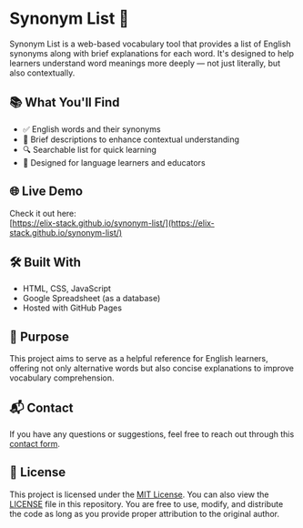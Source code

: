 # Synonym List 🧠

Synonym List is a web-based vocabulary tool that provides a list of English synonyms along with brief explanations for each word. It's designed to help learners understand word meanings more deeply — not just literally, but also contextually.

## 📚 What You'll Find

- ✅ English words and their synonyms
- 📝 Brief descriptions to enhance contextual understanding
- 🔍 Searchable list for quick learning
- 🎯 Designed for language learners and educators

## 🌐 Live Demo

Check it out here:  
[https://elix-stack.github.io/synonym-list/](https://elix-stack.github.io/synonym-list/)

## 🛠️ Built With

- HTML, CSS, JavaScript
- Google Spreadsheet (as a database)
- Hosted with GitHub Pages

## 🎯 Purpose

This project aims to serve as a helpful reference for English learners, offering not only alternative words but also concise explanations to improve vocabulary comprehension.

## 📬 Contact

If you have any questions or suggestions, feel free to reach out through this [contact form](https://elix-stack.github.io/elix-showcase/projects/contactForm/contactForm.html).

## 📝 License

This project is licensed under the [MIT License](https://opensource.org/licenses/MIT). You can also view the [LICENSE](LICENSE) file in this repository. You are free to use, modify, and distribute the code as long as you provide proper attribution to the original author.
